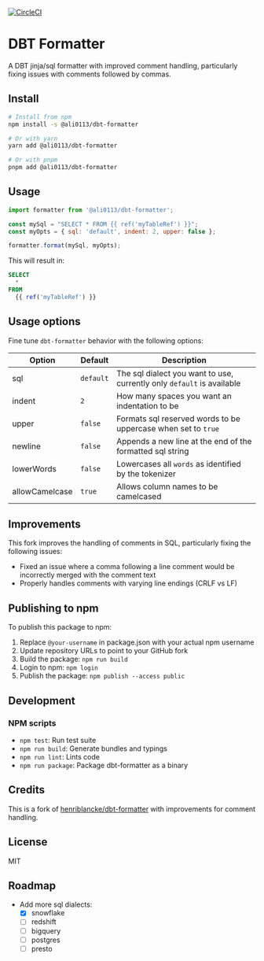 [![CircleCI](https://circleci.com/gh/henriblancke/dbt-formatter/tree/master.svg?style=svg)](https://circleci.com/gh/henriblancke/dbt-formatter/tree/master)

# DBT Formatter

A DBT jinja/sql formatter with improved comment handling, particularly fixing issues with comments followed by commas.

## Install

```bash
# Install from npm
npm install -s @ali0113/dbt-formatter

# Or with yarn
yarn add @ali0113/dbt-formatter

# Or with pnpm
pnpm add @ali0113/dbt-formatter
```

## Usage

```javascript
import formatter from '@ali0113/dbt-formatter';

const mySql = "SELECT * FROM {{ ref('myTableRef') }}";
const myOpts = { sql: 'default', indent: 2, upper: false };

formatter.format(mySql, myOpts);
```

This will result in:

```sql
SELECT
  *
FROM
  {{ ref('myTableRef') }}
```

## Usage options

Fine tune `dbt-formatter` behavior with the following options:

| Option         | Default   | Description                                                            |
| -------------- | --------- | ---------------------------------------------------------------------- |
| sql            | `default` | The sql dialect you want to use, currently only `default` is available |
| indent         | `2`       | How many spaces you want an indentation to be                          |
| upper          | `false`   | Formats sql reserved words to be uppercase when set to `true`          |
| newline        | `false`   | Appends a new line at the end of the formatted sql string              |
| lowerWords     | `false`   | Lowercases all `words` as identified by the tokenizer                  |
| allowCamelcase | `true`    | Allows column names to be camelcased                                   |

## Improvements

This fork improves the handling of comments in SQL, particularly fixing the following issues:

- Fixed an issue where a comma following a line comment would be incorrectly merged with the comment text
- Properly handles comments with varying line endings (CRLF vs LF)

## Publishing to npm

To publish this package to npm:

1. Replace `@your-username` in package.json with your actual npm username
2. Update repository URLs to point to your GitHub fork
3. Build the package: `npm run build`
4. Login to npm: `npm login`
5. Publish the package: `npm publish --access public`

## Development

### NPM scripts

- `npm test`: Run test suite
- `npm run build`: Generate bundles and typings
- `npm run lint`: Lints code
- `npm run package`: Package dbt-formatter as a binary

## Credits

This is a fork of [henriblancke/dbt-formatter](https://github.com/henriblancke/dbt-formatter) with improvements for comment handling.

## License

MIT

## Roadmap

- Add more sql dialects:
  - [x] snowflake
  - [ ] redshift
  - [ ] bigquery
  - [ ] postgres
  - [ ] presto
